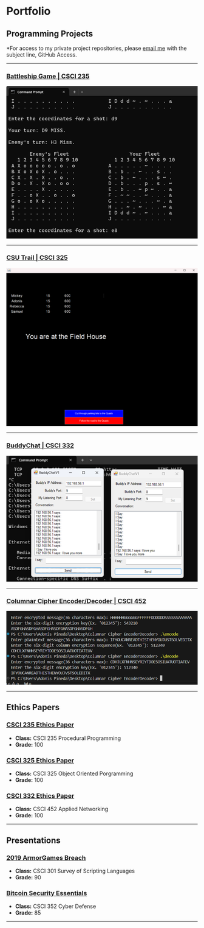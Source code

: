 Portfolio
=========

Programming Projects
--------------------

*For access to my private project repositories, please [email me](mailto:apineda@csustudent.net?subject=GitHub%20Access) with the subject line, GitHub Access.

---
### [Battleship Game | CSCI 235](project1)

![Project 1 Thumbnail Name](images/battleship_ss.png)

---
### [CSU Trail | CSCI 325](project2)

![Project 2 Thumbnail Name](images/csu_trail_ss.png)

---
### [BuddyChat | CSCI 332](project3)

![Project 3 Thumbnail Name](images/buddy_chat_ss.png)

---
### [Columnar Cipher Encoder/Decoder | CSCI 452](project4)

![Project 4 Thumbnail Name](images/columnar_cipher_ss.png)

---

Ethics Papers
-------------

### [CSCI 235 Ethics Paper](/pdf/CSCI_235.pdf)

-   **Class:** CSCI 235 Procedural Programming  
-   **Grade:** 100

### [CSCI 325 Ethics Paper](/pdf/CSCI_325.pdf)

-   **Class:** CSCI 325 Object Oriented Porgramming
-   **Grade:** 100

### [CSCI 332 Ethics Paper](/pdf/CSCI_332.pdf)

-   **Class:** CSCI 452 Applied Networking
-   **Grade:** 100

---

Presentations
-------------

### [2019 ArmorGames Breach](/pdf/CSCI301.pdf)

- **Class:** CSCI 301 Survey of Scripting Languages
- **Grade:** 90


### [Bitcoin Security Essentials](/pdf/CSCI352.pdf)

- **Class:** CSCI 352 Cyber Defense
- **Grade:** 85

---

